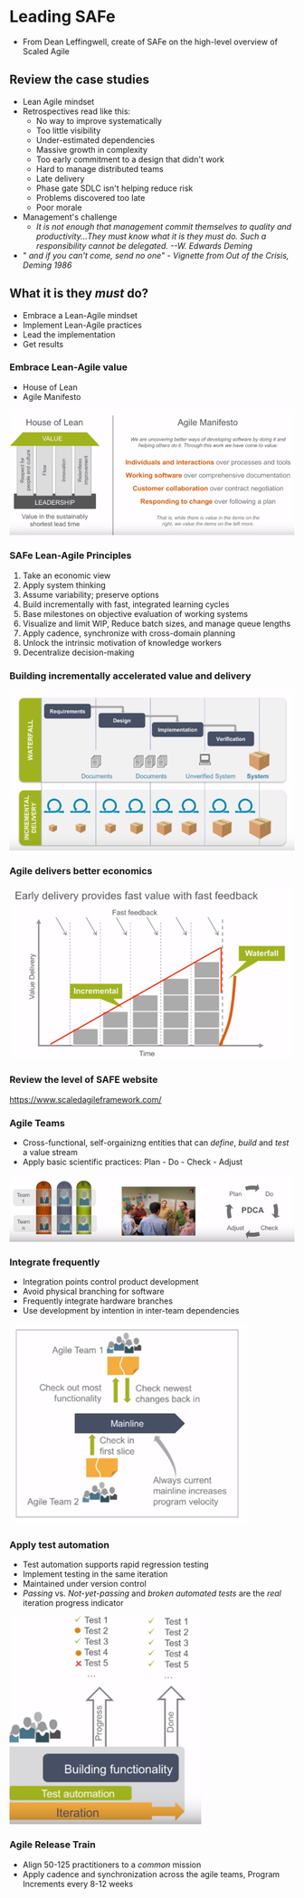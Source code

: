 # Leading SAFe 
+ From Dean Leffingwell, create of SAFe on the high-level overview of Scaled Agile

## Review the case studies
+ Lean Agile mindset
+ Retrospectives read like this:
    + No way to improve systematically
    + Too little visibility
    + Under-estimated dependencies
    + Massive growth in complexity
    + Too early commitment to a design that didn't work
    + Hard to manage distributed teams
    + Late delivery
    + Phase gate SDLC isn't helping reduce risk
    + Problems discovered too late
    + Poor morale
+ Management's challenge
    + _It is not enough that management commit themselves to quality and productivity...They must know what it is they must do. Such a responsibility cannot be delegated._
    _--W. Edwards Deming_
+ " _and if you can't come, send no one" - Vignette from Out of the Crisis, Deming 1986_

## What it is they _must_ do?
+ Embrace a Lean-Agile mindset
+ Implement Lean-Agile practices
+ Lead the implementation
+ Get results

### Embrace Lean-Agile value
+ House of Lean
+ Agile Manifesto   

![](images/houseLean.PNG)

### SAFe Lean-Agile Principles
1. Take an economic view
1. Apply system thinking
1. Assume variability; preserve options
1. Build incrementally with fast, integrated learning cycles
1. Base milestones on objective evaluation of working systems
1. Visualize and limit WIP, Reduce batch sizes, and manage queue lengths
1. Apply cadence, synchronize with cross-domain planning
1. Unlock the intrinsic motivation of knowledge workers
1. Decentralize decision-making

### Building incrementally accelerated value and delivery
![](images/building.PNG)

### Agile delivers better economics 
![](images/economics.PNG)

### Review the level of SAFE website
https://www.scaledagileframework.com/

### Agile Teams
+ Cross-functional, self-orgainizng entities that can *define*, *build* and *test* a value stream
+ Apply basic scientific practices: Plan - Do - Check - Adjust   

![](images/agileteam.PNG)

### Integrate frequently
+ Integration points control product development
+ Avoid physical branching for software
+ Frequently integrate hardware branches
+ Use development by intention in inter-team dependencies

![](images/integrate.PNG)

### Apply test automation
+ Test automation supports rapid regression testing
+ Implement testing in the same iteration
+ Maintained under version control
+ *Passing* vs. *Not-yet-passing* and *broken automated tests* are the *real* iteration progress indicator   

![](images/test.PNG)

### Agile Release Train
+ Align 50-125 practitioners to a *common* mission
+ Apply cadence and synchronization across the agile teams, Program Increments every 8-12 weeks
